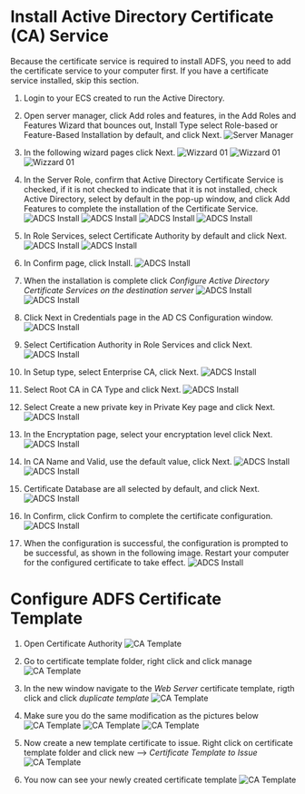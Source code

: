 # Install Active Directory Certificate (CA) Service

Because the certificate service is required to install ADFS, you need to add the certificate service to your computer first. If you have a certificate service installed, skip this section.

1. Login to your ECS created to run the Active Directory.

2. Open server manager, click Add roles and features, in the Add Roles and Features Wizard that bounces out, Install Type select Role-based or Feature-Based Installation by default, and click Next.
![Server Manager](/img/servermanager.png)

3. In the following wizard pages click Next.
![Wizzard 01](/img/add-features-wiz-01.png)
![Wizzard 01](/img/add-features-wiz-02.png)
![Wizzard 01](/img/add-features-wiz-03.png)

4. In the Server Role, confirm that Active Directory Certificate Service is checked, if it is not checked to indicate that it is not installed, check Active Directory, select by default in the pop-up window, and click Add Features to complete the installation of the Certificate Service.
![ADCS Install](img/adcs-serverroles01.png)
![ADCS Install](img/adcs-serverroles02.png)
![ADCS Install](img/adcs-serverroles03.png)
![ADCS Install](img/adcs-serverroles04.png)

5. In Role Services, select Certificate Authority by default and click Next.
![ADCS Install](img/adcs-serverroles05.png)
![ADCS Install](img/adcs-serverroles06.png)

6. In Confirm page, click Install.
![ADCS Install](img/adcs-serverroles07.png)

7. When the installation is complete click *Configure Active Directory Certificate Services on the destination server*
![ADCS Install](img/adcs-serverroles08.png)
![ADCS Install](img/adcs-serverroles09.png)

8. Click Next in Credentials page in the AD CS Configuration window.
![ADCS Install](img/adcs-serverroles10.png)

9. Select Certification Authority in Role Services and click Next.
![ADCS Install](img/adcs-serverroles11.png)

10. In Setup type, select Enterprise CA, click Next.
![ADCS Install](img/adcs-serverroles12.png)

11. Select Root CA in CA Type and click Next.
![ADCS Install](img/adcs-serverroles13.png)

12. Select Create a new private key in Private Key page and click Next.
![ADCS Install](img/adcs-serverroles14.png)

13. In the Encryptation page, select your encryptation level click Next.
![ADCS Install](img/adcs-serverroles15.png)

14. In CA Name and Valid, use the default value, click Next.
![ADCS Install](img/adcs-serverroles16.png)
![ADCS Install](img/adcs-serverroles17.png)

15. Certificate Database are all selected by default, and click Next.
![ADCS Install](img/adcs-serverroles18.png)

16. In Confirm, click Confirm to complete the certificate configuration.
![ADCS Install](img/adcs-serverroles19.png)

17. When the configuration is successful, the configuration is prompted to be successful, as shown in the following image. Restart your computer for the configured certificate to take effect.
![ADCS Install](img/adcs-serverroles20.png)

# Configure ADFS Certificate Template

1. Open Certificate Authority
![CA Template](img/ca-template01.png)

2. Go to certificate template folder, right click and click manage
![CA Template](img/ca-template02.png)

3. In the new window navigate to the *Web Server* certificate template, rigth click and click *duplicate template*
![CA Template](img/ca-template03.png)

4. Make sure you do the same modification as the pictures below
![CA Template](img/ca-template04.png)
![CA Template](img/ca-template05.png)
![CA Template](img/ca-template06.png)

5. Now create a new template certificate to issue. Right click on certificate template folder and click new --> *Certificate Template to Issue*
![CA Template](img/ca-template07.png)

6. You now can see your newly created certificate template
![CA Template](img/ca-template08.png)







